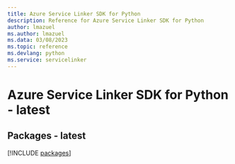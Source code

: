 ```yaml
---
title: Azure Service Linker SDK for Python
description: Reference for Azure Service Linker SDK for Python
author: lmazuel
ms.author: lmazuel
ms.data: 03/08/2023
ms.topic: reference
ms.devlang: python
ms.service: servicelinker
---
```

# Azure Service Linker SDK for Python - latest
## Packages - latest
[!INCLUDE [packages](service-linker-index.md)]
